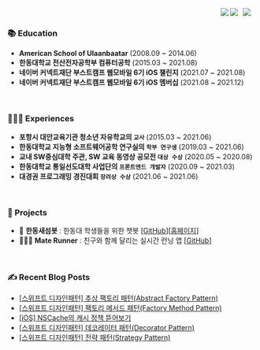 
<div>
  <a href="https://jeonyeohun.tistory.com/">
<img
src="http://img.shields.io/badge/-Tech%20Blog-655ced?style=flat&logo=github&link=https://jeonyeohun.tistory.com/"
style="height : auto; margin-left : 10px; margin-right : 10px;" align="right"/>
</a>
  <img src="https://hits.seeyoufarm.com/api/count/incr/badge.svg?url=https%3A%2F%2Fgithub.com%2Fjeonyeohun&count_bg=%234A75FF&title_bg=%23FDFDFC&icon=&icon_color=%23E7E7E7&title=%F0%9F%91%8B&edge_flat=true" align="right" />
  <a href="https://solved.ac/hunihun956"><img src="http://mazassumnida.wtf/api/mini/generate_badge?boj=hunihun956" align="right" /></a>
</div>

<br/>

### 📚 Education

- **American School of Ulaanbaatar** (2008.09 ~ 2014.06)<br/>
- **한동대학교 전산전자공학부 컴퓨터공학** (2015.03 ~ 2021.08)<br/>
- **네이버 커넥트재단 부스트캠프 웹모바일 6기 iOS 챌린지** (2021.07 ~ 2021.08)<br/>
- **네이버 커넥트재단 부스트캠프 웹모바일 6기 iOS 멤버십** (2021.08 ~ 2021.12)<br/>

<br/>

### 🙋🏻‍♂️ Experiences

- **포항시 대안교육기관 청소년 자유학교의 `교사`** (2015.03 ~ 2021.06) </br>
- **한동대학교 지능형 소프트웨어공학 연구실의 `학부 연구생`** (2019.03 ~ 2021.06) </br>
- **교내 SW중심대학 주관, SW 교육 동영상 공모전 `대상 수상`** (2020.05 ~ 2020.08) </br>
- **한동대학교 통일선도대학 사업단의 `프론트엔드 개발자`** (2020.09 ~ 2021.03) </br>
- **대경권 프로그래밍 경진대회 `장려상 수상`** (2021.06 ~ 2021.06) </br>

<br/>

### 👀 Projects

- 🤖 **한동새섬봇** : 한동대 학생들을 위한 챗봇 [[GitHub](https://github.com/jeonyeohun/SaeSeomBot)][[홈페이지](https://pf.kakao.com/_XxaQyK)]
- 🏃🏻‍♂️ **Mate Runner** : 친구와 함께 달리는 실시간 런닝 앱 [[GitHub](https://github.com/boostcampwm-2021/iOS06-MateRunner)]

<br/>

### ✍ Recent Blog Posts 
- [[스위프트 디자인패턴] 추상 팩토리 패턴(Abstract Factory Pattern)](https://jeonyeohun.tistory.com/386) <br>
- [[스위프트 디자인패턴] 팩토리 메서드 패턴(Factory Method Pattern)](https://jeonyeohun.tistory.com/385) <br>
- [[iOS] NSCache의 캐시 정책 뜯어보기](https://jeonyeohun.tistory.com/383) <br>
- [[스위프트 디자인패턴] 데코레이터 패턴(Decorator Pattern)](https://jeonyeohun.tistory.com/382) <br>
- [[스위프트 디자인패턴] 전략 패턴(Strategy Pattern)](https://jeonyeohun.tistory.com/379) <br>
